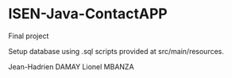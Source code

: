 # ISEN-Java-ContactAPP
Final project

Setup database using .sql scripts provided at src/main/resources.

Jean-Hadrien DAMAY
Lionel MBANZA
